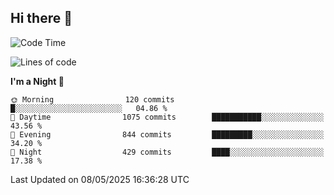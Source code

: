 ## Hi there 👋

<!--
**Wangmerlyn/Wangmerlyn** is a ✨ _special_ ✨ repository because its `README.md` (this file) appears on your GitHub profile.

Here are some ideas to get you started:

- 🔭 I’m currently working on ...
- 🌱 I’m currently learning ...
- 👯 I’m looking to collaborate on ...
- 🤔 I’m looking for help with ...
- 💬 Ask me about ...
- 📫 How to reach me: ...
- 😄 Pronouns: ...
- ⚡ Fun fact: ...
-->
<!--START_SECTION:waka-->
![Code Time](http://img.shields.io/badge/Code%20Time-262%20hrs%2019%20mins-blue)

![Lines of code](https://img.shields.io/badge/From%20Hello%20World%20I%27ve%20Written-11.6%20million%20lines%20of%20code-blue)

**I'm a Night 🦉** 

```text
🌞 Morning                120 commits         █░░░░░░░░░░░░░░░░░░░░░░░░   04.86 % 
🌆 Daytime                1075 commits        ███████████░░░░░░░░░░░░░░   43.56 % 
🌃 Evening                844 commits         █████████░░░░░░░░░░░░░░░░   34.20 % 
🌙 Night                  429 commits         ████░░░░░░░░░░░░░░░░░░░░░   17.38 % 
```



 Last Updated on 08/05/2025 16:36:28 UTC
<!--END_SECTION:waka-->
